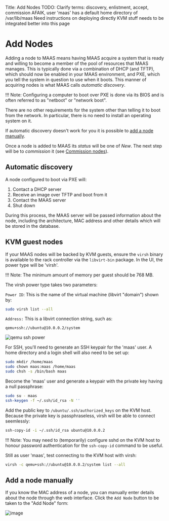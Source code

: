 Title: Add Nodes
TODO: Clarify terms: discovery, enlistment, accept, commission
      AFAIK, user 'maas' has a default home directory of /var/lib/maas
      Need instructions on deploying directly
      KVM stuff needs to be integrated better into this page


# Add Nodes

Adding a node to MAAS means having MAAS acquire a system that is ready and
willing to become a member of the pool of resources that MAAS manages. This is
typically done via a combination of DHCP (and TFTP), which should now be
enabled in your MAAS environment, and PXE, which you tell the system in
question to use when it boots. This manner of acquiring nodes is what MAAS
calls *automatic discovery*.

!!! Note: Configuring a computer to boot over PXE is done via its BIOS and is
often referred to as "netboot" or "network boot".

There are no other requirements for the system other than telling it to boot
from the network. In particular, there is no need to install an operating
system on it.

If automatic discovery doesn't work for you it is possible to
[add a node manually](#add-a-node-manually).

Once a node is added to MAAS its *status* will be one of *New*. The next step
will be to *commission* it (see
[Commission nodes](installconfig-commission-nodes.md)).


## Automatic discovery

A node configured to boot via PXE will:

1. Contact a DHCP server
1. Receive an image over TFTP and boot from it
1. Contact the MAAS server
1. Shut down

During this process, the MAAS server will be passed information about the node,
including the architecture, MAC address and other details which will be stored
in the database.


## KVM guest nodes

If your MAAS nodes will be backed by KVM guests, ensure the `virsh` binary is
available to the rack controller via the `libvirt-bin` package. In the UI,
the power type will be 'virsh'.

!!! Note: The minimum amount of memory per guest should be 768 MB.

The virsh power type takes two parameters:

`Power ID`: This is the name of the virtual machine (libvirt "domain") shown
by:

```bash
sudo virsh list --all
```

`Address:` This is a libvirt connection string, such as:

```nohighlight
qemu+ssh://ubuntu@10.0.0.2/system
```

![qemu ssh power](../media/virsh-config.png)

For SSH, you'll need to generate an SSH keypair for the 'maas' user. A home
directory and a login shell will also need to be set up:

```bash
sudo mkdir /home/maas
sudo chown maas:maas /home/maas
sudo chsh -s /bin/bash maas
```

Become the 'maas' user and generate a keypair with the private key having a
null passphrase:

```bash
sudo su - maas
ssh-keygen -f ~/.ssh/id_rsa -N ''
```

Add the public key to `/ubuntu/.ssh/authorized_keys` on the KVM host. Because
the private key is passphraseless, virsh will be able to connect seemlessly:

```bash
ssh-copy-id -i ~/.ssh/id_rsa ubuntu@10.0.0.2
```

!!! Note: You may need to (temporarily) configure sshd on the KVM host to
honour password authentication for the `ssh-copy-id` command to be useful.

Still as user 'maas', test connecting to the KVM host with virsh:

```bash
virsh -c qemu+ssh://ubuntu@10.0.0.2/system list --all
```


## Add a node manually

If you know the MAC address of a node, you can manually enter details about
the node through the web interface. Click the `Add Node` button to be taken to
the "Add Node" form:

![image](../media/add-node.png)
